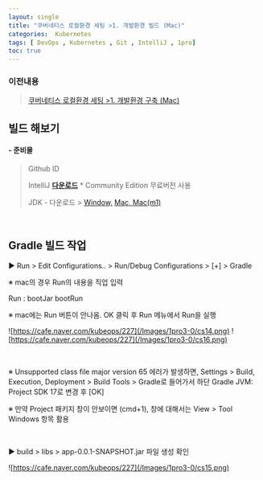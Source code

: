```yaml
---
layout: single
title: "쿠버네티스 로컬환경 세팅 >1. 개발환경 빌드 (Mac)"
categories:  Kubernetes
tags: [ DevOps , Kubernetes , Git , IntelliJ , 1pro]
toc: true
---
```


### 이전내용 
> [쿠버네티스 로컬환경 세팅 >1. 개발환경 구축 (Mac)](https://parkbeomsub.github.io/nks/%EC%BF%A0%EB%B2%84%EB%84%A4%ED%8B%B0%EC%8A%A4-%EB%A1%9C%EC%BB%AC%ED%99%98%EA%B2%BD-%EC%84%B8%ED%8C%85-1.-%EA%B0%9C%EB%B0%9C%ED%99%98%EA%B2%BD-%EA%B5%AC%EC%B6%95/)
>
> 



## 빌드 해보기 

#### - 준비물 
> Github ID 
> 
> IntelliJ  **[다운로드](https://www.jetbrains.com/ko-kr/idea/download/other.html)**  * Community Edition  무료버전 사용 
>
> JDK - 다운로드 >
> [Window,](https://download.java.net/java/GA/jdk17/0d483333a00540d886896bac774ff48b/35/GPL/openjdk-17_windows-x64_bin.zip)
> [Mac, ](https://download.java.net/java/GA/jdk17/0d483333a00540d886896bac774ff48b/35/GPL/openjdk-17_macos-x64_bin.tar.gz)
> [Mac(m1)](https://download.java.net/java/GA/jdk17/0d483333a00540d886896bac774ff48b/35/GPL/openjdk-17_macos-aarch64_bin.tar.gz)

​

## Gradle 빌드 작업

▶  Run > Edit Configurations.. > Run/Debug Configurations > [+] > Gradle

※ mac의 경우 Run의 내용을 직업 입력

Run : bootJar bootRun

※ mac에는 Run 버튼이 안나옴. OK 클릭 후 Run 메뉴에서 Run을 실행

![https://cafe.naver.com/kubeops/227](/Images/1pro3-0/cs14.png)
![https://cafe.naver.com/kubeops/227](/Images/1pro3-0/cs16.png)


​

※ Unsupported class file major version 65 에러가 발생하면, Settings > Build, Execution, Deployment > Build Tools > Gradle로 들어가서 하단 Gradle JVM: Project SDK 17로 변경 후 [OK]

※ 만약 Project 패키지 창이 안보이면 (cmd+1), 창에 대해서는 View > Tool Windows 항목 활용

​

▶ build > libs > app-0.0.1-SNAPSHOT.jar 파일 생성 확인



![https://cafe.naver.com/kubeops/227](/Images/1pro3-0/cs15.png)
